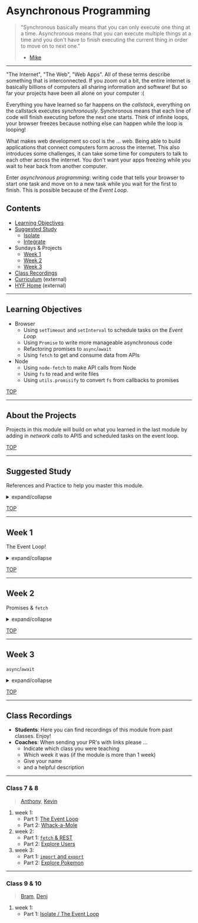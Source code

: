 # Asynchronous Programming

> "Synchronous basically means that you can only execute one thing at a time. Asynchronous means that you can execute multiple things at a time and you don't have to finish executing the current thing in order to move on to next one."
> - [Mike](https://stackoverflow.com/a/33585047)

---

"The Internet", "The Web", "Web Apps".  All of these terms describe something that is interconnected.  If you zoom out a bit, the entire internet is basically billions of computers all sharing information and software!  But so far your projects have been all alone on your computer :(

Everything you have learned so far happens on the _callstack_, everything on the callstack executes _synchronously_. Synchronous means that each line of code will finish executing before the next one starts.  Think of infinite loops, your browser freezes because nothing else can happen while the loop is looping!

What makes web development so cool is the ... web.  Being able to build applications that connect computers form across the internet.  This also introduces some challenges, it can take some time for computers to talk to each other across the internet.  You don't want your apps freezing while you wait to hear back from another computer.

Enter _asynchronous programming_: writing code that tells your browser to start one task and move on to a new task while you wait for the first to finish.  This is possible because of the _Event Loop_.


## Contents

- [Learning Objectives](#learning-objectives)
- [Suggested Study](#suggested-study)
  - [Isolate](./isolate/index.html)
  - [Integrate](./integrate/README.md)
- Sundays & Projects
  - [Week 1](#week-1)
  - [Week 2](#week-2)
  - [Week 3](#week-3)
- [Class Recordings](#class-recordings)
- [Curriculum](https://home.hackyourfuture.be/curriculum) (external)
- [HYF Home](https://home.hackyourfuture.be/) (external)

---

## Learning Objectives

- Browser
  - Using `setTimeout` and `setInterval` to schedule tasks on the _Event Loop_
  - Using `Promise` to write more manageable asynchronous code
  - Refactoring promises to `async`/`await`
  - Using `fetch` to get and consume data from APIs
- Node
  - Using `node-fetch` to make API calls from Node
  - Using `fs` to read and write files
  - Using `utils.promisify` to convert `fs` from callbacks to promises

[TOP](#asynchronous-programming)

---

## About the Projects

Projects in this module will build on what you learned in the last module by adding in _network calls_ to APIS and scheduled tasks on the event loop.

[TOP](#asynchronous-programming)

---

## Suggested Study

References and Practice to help you master this module.

<details>
<summary>expand/collapse</summary>

### Closure & Callstack

- `this` and `() => {}`
  - [tyler mcginnis](https://tylermcginnis.com/arrow-functions/)
  - [dario garcia moya](https://www.codementor.io/@dariogarciamoya/understanding-this-in-javascript-with-arrow-functions-gcpjwfyuc)
  - [youtube search](https://www.youtube.com/results?search_query=arrow+function+binding+this)

### The Event Loop

- [Loupe](http://latentflip.com/loupe/) (+10)
- [In the Loop](https://www.youtube.com/watch?v=cCOL7MC4Pl0) (+10)
- [MDN](https://developer.mozilla.org/en-US/docs/Web/JavaScript/EventLoop)
- [flavicops](https://flaviocopes.com/javascript-event-loop/)
- [javascript.info/settimeout-setinterval](https://javascript.info/settimeout-setinterval)
- [https://javascript.info/event-loop](https://javascript.info/event-loop)
- [Use case for using setTimeout(0)](https://javascript.info/event-loop#use-case-3-doing-something-after-the-event)
- [Beau from FCC](https://www.youtube.com/watch?v=kOcFZV3c75I) (timeouts & intervals)

### Callbacks, Promises, Async

- References
  - [Coding Train](https://www.youtube.com/watch?v=QO4NXhWo_NM&list=PLRqwX-V7Uu6bKLPQvPRNNE65kBL62mVfx)
  - [Dev Ed](https://www.youtube.com/watch?v=_8gHHBlbziw)
  - [Traversy](https://www.youtube.com/watch?v=PoRJizFvM7s)
  - [javascript.info](https://javascript.info/fetch)
  - MDN: [Promises](https://developer.mozilla.org/en-US/docs/Web/JavaScript/Reference/Global_Objects/Promise), [Using Promises](https://developer.mozilla.org/en-US/docs/Web/JavaScript/Guide/Using_promises)
  - HYF ... [AMS](https://github.com/HackYourFuture/JavaScript3/), [CPH](https://github.com/HackYourFuture-CPH/JavaScript/tree/master/javascript3)
- Practice
  - [learn-promises](https://github.com/oliverjam/learn-promises)
  - [promise-practice](https://github.com/oliverjam/promise-practice)
  - JS 30:
    - Whack-a-Mole
    - Slide in on Scroll
    - Countdown Timer
    - JS & CSS Clock
    - Webcam Fun

### APIs

- [What is JSON?](https://www.youtube.com/watch?v=JuFdz8f-cT4)
- APIs 101
  - [How do they work?](https://www.programmableweb.com/api-university/what-are-apis-and-how-do-they-work)
  - [Like a Restaurant](https://www.youtube.com/watch?v=s7wmiS2mSXY)
- **DevTools**, the Network Tab: [chrome/ium](https://developers.google.com/web/tools/chrome-devtools/network/), [firefox](https://developer.mozilla.org/en-US/docs/Tools/Network_Monitor)
- What is RESTful
  - [jsonplaceholder.typicode.com/](https://jsonplaceholder.typicode.com/guide.html)
  - [restfulapi.net](https://restfulapi.net/)
* [restfulapi.net](https://restfulapi.net/)
- [what is CORS?](https://www.codecademy.com/articles/what-is-cors)


### `fetch`

- References
  - [Javascript Promises and Fetch for beginners](https://www.youtube.com/watch?v=IHjzyhjKxtc)
  - [javascript.info/fetch](https://javascript.info/fetch)
  - [Traversy](https://www.youtube.com/watch?v=Oive66jrwBs)
  - [Coding Train](https://www.youtube.com/watch?v=tc8DU14qX6I)
  - [Fetch API Introduction](https://www.youtube.com/watch?v=PoRJizFvM7s)
  - [Learn Fetch API](https://www.youtube.com/watch?v=cuEtnrL9-H0)
  - [Async/Await Javascript and Promises - Fetch API vs Axios](https://www.youtube.com/watch?v=XCLtVQl1if0)
  - [this-to-fetch](https://github.com/hackyourfuturebelgium/this-to-fetch-example)
- Practice
  - [learn-fetch](https://github.com/oliverjam/learn-fetch)
  - [real-world-fetch](https://github.com/oliverjam/real-world-fetch)
  - [github-api-crash-course tutorial](https://www.youtube.com/watch?v=5QlE6o-iYcE).  (hint: avoid pushing your GitHub auth token!)
  - [Fetching REST](https://github.com/HackYourFutureBelgium/fetching-rest)
  - JS 30: Type Ahead


### Node.js

- `node-fetch`
- `fs`
- `utils.promisify`
- [Mosh: Node.js in 1 Hour](https://www.youtube.com/watch?v=TlB_eWDSMt4)
- [Friendly Node.js `fs` guide](https://areknawo.com/node-js-file-system-api-beginner-friendly-guide/)
- [Node.js examples to study](https://github.com/tertiarycourses/NodeJSTraining)
- [learnyounode](https://github.com/workshopper/learnyounode) through `MAKE IT MODULAR`

### Other

take your frontend skills above and beyond:

- [client-side-routing](https://github.com/oliverjam/learn-client-side-routing)
- [learn-component-architecture](https://github.com/oliverjam/learn-component-architecture)

</details>

[TOP](#asynchronous-programming)

---

## Week 1

The Event Loop!

<details>
<summary>expand/collapse</summary>

### Prep Work

> before class

- The Event Loop
  - [Loupe](http://latentflip.com/loupe/) (+10)
  - [In the Loop](https://www.youtube.com/watch?v=cCOL7MC4Pl0) (+10)
  - `setTimeout` and `setInterval`: [js.info](https://javascript.info/settimeout-setinterval), [Beau](https://www.youtube.com/watch?v=kOcFZV3c75I)
- [Isolate](./isolate/index.html)
  - 0. Callstack
  - 0. Closure

### Lesson Plan

> during class

#### Before Break

- [Isolate](./isolate/index.html)
  - 1. Event Loop

#### After break

- Integrate
  1. Event Loop

### Project

> after class

Reverse-Engineer [pomofocus.io](https://pomofocus.io/) (minus the Report, Settings and Login buttons).  Here is a [boilerplate repository](https://github.com/HackYourFutureBelgium/starter-basic-import-export) to get you started.

#### Checklist

```md
- [ ] [repo](https://github.com/_/_) (with a complete README)
- [ ] [live demo](https://_.github.io/_)
- Project Planning
  - [ ] [Backlog](https://github.com/_/_/tree/master/project-planning/backlog.md)
  - [ ] [Development Strategy](https://github.com/_/_/tree/master/project-planning/development-strategy.md)
  - [ ] [Project board](https://github.com/_/_/projects/_)
- Implementation
  - [ ] ES Modules (`import`/`export`)
  - [ ] at least one `class`
  - [ ] at least one `setTimeout` and one `setInterval`
  - [ ] Logs of each user interaction
```

</details>

[TOP](#asynchronous-programming)

---

## Week 2

Promises & `fetch`

<details>
<summary>expand/collapse</summary>


### Prep Work

> before class

- promises
- [Isolate](./isolate/index.html)
  - 2. Promises
- [APIs](#apis)

### Lesson Plan

> during class

#### Before Break

- [Isolate](./isolate/index.html)
  - 3. `fetch` promises

#### After Break

- Integrate
  - 2. `fetch`

### Project

> after class

_individual project_

You've made it this far, time to show off a bit!  Build yourself a sick portfolio to showcase all of your work so far.  Using the GitHub API gather stats, links and collaborators to showcase your best work.

Challenges, Try to implement these concepts:

- [learn-component-architecture](https://github.com/oliverjam/learn-component-architecture)
- [client-side-routing](https://github.com/oliverjam/learn-client-side-routing)

</details>

[TOP](#asynchronous-programming)

---

## Week 3

`async`/`await`

<details>
<summary>expand/collapse</summary>

### Prep Work

> before class

- [isolate](./isolate/index.html)
  - 5. `async`/`await`

### Lesson Plan

> during class

#### Before Break

- [isolate](./isolate/index.html)
  - 6. `fetch` with `async`/`await`

#### After Break


### Project

> after class

[restful-pjs](https://github.com/HackYourFutureBelgium/restful-pjs). to study - [this-to-fetch](https://github.com/hackyourfuturebelgium/this-to-fetch-example)


### Deployment

Because this project has a backend it's not possible to deploy it with GitHub Pages. Choose one person in your group to be responsible for _dev-ops_ and _deployment_. We have provided a GitHub action to deploy to heroku, someone in your group needs to make sure it's working correctly:

* [FCC Article](https://www.freecodecamp.org/news/how-to-deploy-a-nodejs-app-to-heroku-from-github-without-installing-heroku-on-your-machine-433bec770efe/)
* [Heroku CI](https://www.heroku.com/continuous-integration)

</details>

[TOP](#asynchronous-programming)

---

## Class Recordings

- **Students**: Here you can find recordings of this module from past classes.  Enjoy!
- **Coaches**: When sending your PR's with links please ...
  - Indicate which class you were teaching
  - Which week it was (if the module is more than 1 week)
  - Give your name
  - and a helpful description

---

### Class 7 & 8

> [Anthony](https://github.com/Toinne/), [Kevin](https://github.com/kevintss/)

1. week 1:
    - Part 1: [The Event Loop](https://vimeo.com/406780143)
    - Part 2: [Whack-a-Mole](https://vimeo.com/408313126)
2. week 2:
    - Part 1: [`fetch` & REST](https://vimeo.com/409437916)
    - Part 2: [Explore Users](https://vimeo.com/409459062)
3. week 3:
    - Part 1: [`import` and `export`](https://vimeo.com/412299042)
    - Part 2: [Explore Pokemon](https://vimeo.com/412616444)

---

### Class 9 & 10

> [Bram](https://github.com/bramdevries), [Deni](https://github.com/denichodev)

1. week 1:
   - Part 1: [Isolate / The Event Loop](https://vimeo.com/459858141)

